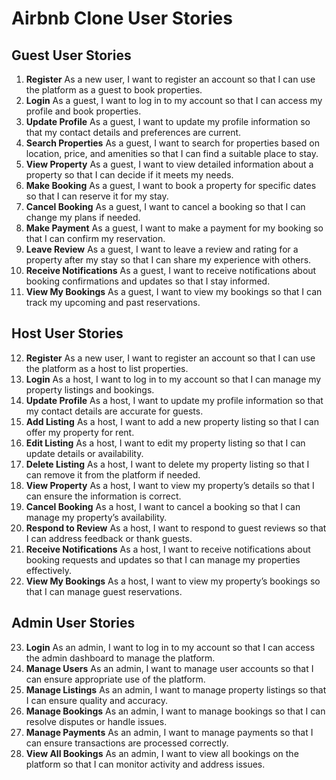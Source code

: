 # Airbnb Clone User Stories

## Guest User Stories

1. **Register**
   As a new user, I want to register an account so that I can use the platform as a guest to book properties.
2. **Login**
   As a guest, I want to log in to my account so that I can access my profile and book properties.
3. **Update Profile**
   As a guest, I want to update my profile information so that my contact details and preferences are current.
4. **Search Properties**
   As a guest, I want to search for properties based on location, price, and amenities so that I can find a suitable place to stay.
5. **View Property**
   As a guest, I want to view detailed information about a property so that I can decide if it meets my needs.
6. **Make Booking**
   As a guest, I want to book a property for specific dates so that I can reserve it for my stay.
7. **Cancel Booking**
   As a guest, I want to cancel a booking so that I can change my plans if needed.
8. **Make Payment**
   As a guest, I want to make a payment for my booking so that I can confirm my reservation.
9. **Leave Review**
   As a guest, I want to leave a review and rating for a property after my stay so that I can share my experience with others.
10. **Receive Notifications**
    As a guest, I want to receive notifications about booking confirmations and updates so that I stay informed.
11. **View My Bookings**
    As a guest, I want to view my bookings so that I can track my upcoming and past reservations.

## Host User Stories

12. **Register**
    As a new user, I want to register an account so that I can use the platform as a host to list properties.
13. **Login**
    As a host, I want to log in to my account so that I can manage my property listings and bookings.
14. **Update Profile**
    As a host, I want to update my profile information so that my contact details are accurate for guests.
15. **Add Listing**
    As a host, I want to add a new property listing so that I can offer my property for rent.
16. **Edit Listing**
    As a host, I want to edit my property listing so that I can update details or availability.
17. **Delete Listing**
    As a host, I want to delete my property listing so that I can remove it from the platform if needed.
18. **View Property**
    As a host, I want to view my property’s details so that I can ensure the information is correct.
19. **Cancel Booking**
    As a host, I want to cancel a booking so that I can manage my property’s availability.
20. **Respond to Review**
    As a host, I want to respond to guest reviews so that I can address feedback or thank guests.
21. **Receive Notifications**
    As a host, I want to receive notifications about booking requests and updates so that I can manage my properties effectively.
22. **View My Bookings**
    As a host, I want to view my property’s bookings so that I can manage guest reservations.

## Admin User Stories

23. **Login**
    As an admin, I want to log in to my account so that I can access the admin dashboard to manage the platform.
24. **Manage Users**
    As an admin, I want to manage user accounts so that I can ensure appropriate use of the platform.
25. **Manage Listings**
    As an admin, I want to manage property listings so that I can ensure quality and accuracy.
26. **Manage Bookings**
    As an admin, I want to manage bookings so that I can resolve disputes or handle issues.
27. **Manage Payments**
    As an admin, I want to manage payments so that I can ensure transactions are processed correctly.
28. **View All Bookings**
    As an admin, I want to view all bookings on the platform so that I can monitor activity and address issues.
